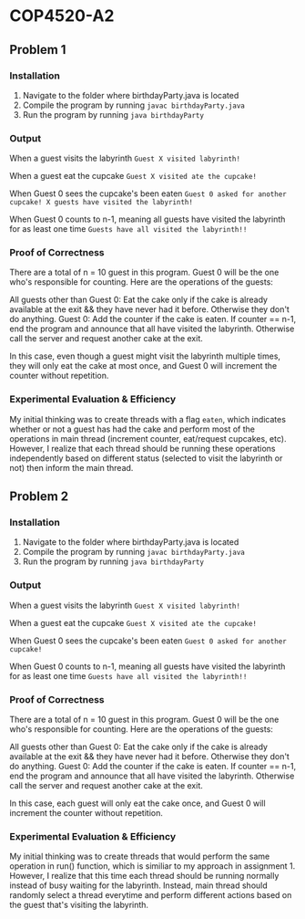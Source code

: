 # COP4520-A2

## Problem 1

### Installation

1. Navigate to the folder where birthdayParty.java is located
2. Compile the program by running `javac birthdayParty.java`
3. Run the program by running `java birthdayParty`

### Output

When a guest visits the labyrinth
`Guest X visited labyrinth!`

When a guest eat the cupcake
`Guest X visited ate the cupcake!`

When Guest 0 sees the cupcake's been eaten
`Guest 0 asked for another cupcake! X guests have visited the labyrinth!`

When Guest 0 counts to n-1, meaning all guests have visited the labyrinth for as least one time
`Guests have all visited the labyrinth!!`

### Proof of Correctness

There are a total of n = 10 guest in this program. Guest 0 will be the one who's responsible for counting. Here are the operations of the guests:

All guests other than Guest 0: Eat the cake only if the cake is already available at the exit && they have never had it before. Otherwise they don't do anything.
Guest 0: Add the counter if the cake is eaten. If counter == n-1, end the program and announce that all have visited the labyrinth. Otherwise call the server and request another cake at the exit.

In this case, even though a guest might visit the labyrinth multiple times, they will only eat the cake at most once, and Guest 0 will increment the counter without repetition.

### Experimental Evaluation & Efficiency

My initial thinking was to create threads with a flag `eaten`, which indicates whether or not a guest has had the cake and perform most of the operations in main thread (increment counter, eat/request cupcakes, etc). However, I realize that each thread should be running these operations independently based on different status (selected to visit the labyrinth or not) then inform the main thread.

## Problem 2

### Installation

1. Navigate to the folder where birthdayParty.java is located
2. Compile the program by running `javac birthdayParty.java`
3. Run the program by running `java birthdayParty`

### Output

When a guest visits the labyrinth
`Guest X visited labyrinth!`

When a guest eat the cupcake
`Guest X visited ate the cupcake!`

When Guest 0 sees the cupcake's been eaten
`Guest 0 asked for another cupcake!`

When Guest 0 counts to n-1, meaning all guests have visited the labyrinth for as least one time
`Guests have all visited the labyrinth!!`

### Proof of Correctness

There are a total of n = 10 guest in this program. Guest 0 will be the one who's responsible for counting. Here are the operations of the guests:

All guests other than Guest 0: Eat the cake only if the cake is already available at the exit && they have never had it before. Otherwise they don't do anything.
Guest 0: Add the counter if the cake is eaten. If counter == n-1, end the program and announce that all have visited the labyrinth. Otherwise call the server and request another cake at the exit.

In this case, each guest will only eat the cake once, and Guest 0 will increment the counter without repetition.

### Experimental Evaluation & Efficiency

My initial thinking was to create threads that would perform the same operation in run() function, which is similiar to my approach in assignment 1. However, I realize that this time each thread should be running normally instead of busy waiting for the labyrinth. Instead, main thread should randomly select a thread everytime and perform different actions based on the guest that's visiting the labyrinth.

